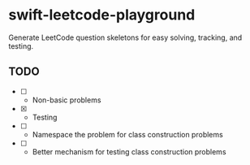 # swift-leetcode-playground

Generate LeetCode question skeletons for easy solving, tracking, and testing.

## TODO

- [ ] - Non-basic problems
- [x] - Testing
- [ ] - Namespace the problem for class construction problems
- [ ] - Better mechanism for testing class construction problems
